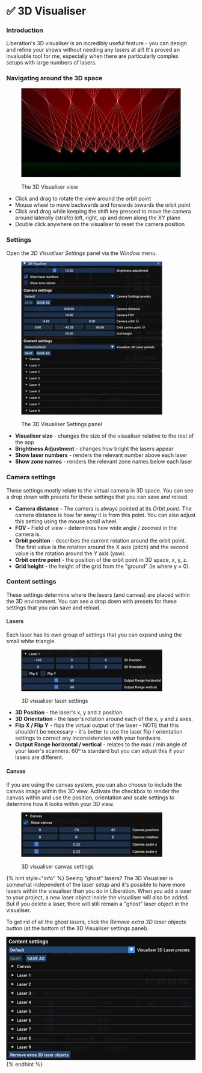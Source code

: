 # ✅ 3D Visualiser

### Introduction

Liberation's 3D visualiser is an incredibly useful feature - you can design and refine your shows without needing any lasers at all! It's proved an invaluable tool for me, especially when there are particularly complex setups with large numbers of lasers.

### Navigating around the 3D space

<figure><img src="../.gitbook/assets/3D View RedWhite.png" alt=""><figcaption><p>The 3D Visualiser view</p></figcaption></figure>

* Click and drag to rotate the view around the orbit point
* Mouse wheel to move backwards and forwards towards the orbit point
* Click and drag while keeping the shift key pressed to move the camera around laterally (strafe) left, right, up and down along the XY plane
* Double click anywhere on the visualiser to reset the camera position

### Settings

Open the _3D Visualiser Settings_ panel via the _Window_ menu.

<figure><img src="../.gitbook/assets/Screenshot 2025-01-22 at 10.33.17.png" alt="" width="375"><figcaption><p>The 3D Visualiser Settings panel</p></figcaption></figure>

* **Visualiser size** - changes the size of the visualiser relative to the rest of the app
* **Brightness Adjustment** - changes how bright the lasers appear
* **Show laser numbers** - renders the relevant number above each laser
* **Show zone names** - renders the relevant zone names below each laser

### Camera settings

These settings mostly relate to the virtual camera in 3D space. You can see a drop down with presets for these settings that you can save and reload.

* **Camera distance -** The camera is always pointed at its _Orbit point_. The camera distance is how far away it is from this point. You can also adjust this setting using the mouse scroll wheel.
* **FOV -** Field of view - determines how wide angle / zoomed in the camera is.
* **Orbit position** - describes the current rotation around the orbit point. The first value is the rotation around the X axis (pitch) and the second value is the rotation around the Y axis (yaw).
* **Orbit centre point** - the position of the orbit point in 3D space, x, y, z.
* **Grid height** - the height of the grid from the "ground" (ie where y = 0).

### Content settings

These settings determine where the lasers (and canvas) are placed within the 3D environment. You can see a drop down with presets for these settings that you can save and reload.

#### Lasers

Each laser has its own group of settings that you can expand using the small white triangle.

<figure><img src="../.gitbook/assets/Camera Visualiser Laser Settings.png" alt="" width="375"><figcaption><p>3D visualiser laser settings</p></figcaption></figure>

* **3D Position** - the laser's x, y and z position.
* **3D Orientation** - the laser's rotation around each of the x, y and z axes.
* **Flip X / Flip Y** - flips the virtual output of the laser - NOTE that this shouldn't be necessary - it's better to use the laser flip / orientation settings to correct any inconsistencies with your hardware.
* **Output Range horizontal / vertical** - relates to the max / min angle of your laser's scanners. 60º is standard but you can adjust this if your lasers are different.

#### Canvas

If you are using the canvas system, you can also choose to include the canvas image within the 3D view. Activate the checkbox to render the canvas within and use the position, orientation and scale settings to determine how it looks within your 3D view.

<figure><img src="../.gitbook/assets/Camera Visualiser Canva Settings.png" alt="" width="375"><figcaption><p>3D visualiser canvas settings</p></figcaption></figure>

{% hint style="info" %}
Seeing "ghost" lasers? The 3D Visualiser is somewhat independent of the laser setup and it's possible to have more lasers within the visualiser than you do in Liberation. When you add a laser to your project, a new laser object inside the visualiser will also be added. But if you delete a laser, there will still remain a "ghost" laser object in the visualiser.

To get rid of all the ghost lasers, click the _Remove extra 3D laser objects_ button (at the bottom of the 3D Visualiser settings panel).

<img src="../.gitbook/assets/Remove extra 3D laser.png" alt="" data-size="original">
{% endhint %}
